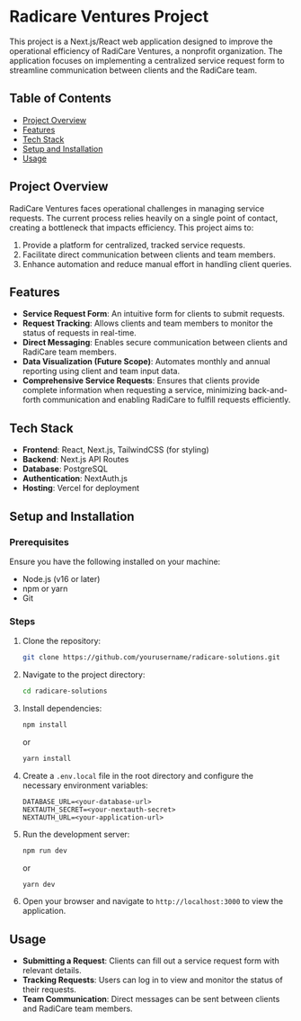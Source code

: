 # Radicare Ventures Project

This project is a Next.js/React web application designed to improve the operational efficiency of RadiCare Ventures, a nonprofit organization. The application focuses on implementing a centralized service request form to streamline communication between clients and the RadiCare team.

## Table of Contents
- [Project Overview](#project-overview)
- [Features](#features)
- [Tech Stack](#tech-stack)
- [Setup and Installation](#setup-and-installation)
- [Usage](#usage)

## Project Overview
RadiCare Ventures faces operational challenges in managing service requests. The current process relies heavily on a single point of contact, creating a bottleneck that impacts efficiency. This project aims to:

1. Provide a platform for centralized, tracked service requests.
2. Facilitate direct communication between clients and team members.
3. Enhance automation and reduce manual effort in handling client queries.

## Features
- **Service Request Form**: An intuitive form for clients to submit requests.
- **Request Tracking**: Allows clients and team members to monitor the status of requests in real-time.
- **Direct Messaging**: Enables secure communication between clients and RadiCare team members.
- **Data Visualization (Future Scope)**: Automates monthly and annual reporting using client and team input data.
- **Comprehensive Service Requests**: Ensures that clients provide complete information when requesting a service, minimizing back-and-forth communication and enabling RadiCare to fulfill requests efficiently.


## Tech Stack
- **Frontend**: React, Next.js, TailwindCSS (for styling)
- **Backend**: Next.js API Routes
- **Database**: PostgreSQL
- **Authentication**: NextAuth.js
- **Hosting**: Vercel for deployment

## Setup and Installation

### Prerequisites
Ensure you have the following installed on your machine:
- Node.js (v16 or later)
- npm or yarn
- Git

### Steps
1. Clone the repository:
   ```bash
   git clone https://github.com/yourusername/radicare-solutions.git
   ```

2. Navigate to the project directory:
   ```bash
   cd radicare-solutions
   ```

3. Install dependencies:
   ```bash
   npm install
   ```
   or
   ```bash
   yarn install
   ```

4. Create a `.env.local` file in the root directory and configure the necessary environment variables:
   ```
   DATABASE_URL=<your-database-url>
   NEXTAUTH_SECRET=<your-nextauth-secret>
   NEXTAUTH_URL=<your-application-url>
   ```

5. Run the development server:
   ```bash
   npm run dev
   ```
   or
   ```bash
   yarn dev
   ```

6. Open your browser and navigate to `http://localhost:3000` to view the application.

## Usage
- **Submitting a Request**: Clients can fill out a service request form with relevant details.
- **Tracking Requests**: Users can log in to view and monitor the status of their requests.
- **Team Communication**: Direct messages can be sent between clients and RadiCare team members.
